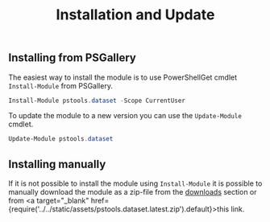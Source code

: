 ﻿---
id: installation
title: Installation and Update
---

## Installing from PSGallery

The easiest way to install the module is to use PowerShellGet cmdlet <code>Install-Module</code> from PSGallery. 

```powershell
Install-Module pstools.dataset -Scope CurrentUser
```

To update the module to a new version you can use the <code>Update-Module</code> cmdlet.

```powershell
Update-Module pstools.dataset
```

## Installing manually

If it is not possible to install the module using <code>Install-Module</code> it is possible to manually download the module as a zip-file from the [downloads](https://getps.dev/downloads) section or from <a target="_blank" href={require('../../static/assets/pstools.dataset.latest.zip').default}>this link</a>.

